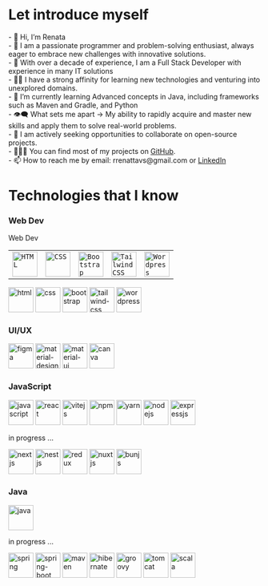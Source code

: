 <h1>Let introduce myself</h1>
- 👋 Hi, I’m Renata</br>
- 🚀 I am a passionate programmer and problem-solving enthusiast, always eager to embrace new challenges with innovative solutions.</br>
- 👀 With over a decade of experience, I am a Full Stack Developer with experience in many IT solutions</br>
- 👨‍💻 I have a strong affinity for learning new technologies and venturing into unexplored domains.</br>
- 🌱 I’m currently learning Advanced concepts in Java, including frameworks such as Maven and Gradle, and Python</br>
- 👁‍🗨 What sets me apart → My ability to rapidly acquire and master new skills and apply them to solve real-world problems.</br>
- 👯 I am actively seeking opportunities to collaborate on open-source projects.</br>
- 👨🏻‍💻 You can find most of my projects on <a href="https://github.com/rrenattavs" title="GitHub Profile">GitHub</a>.</br>
- 📫 How to reach me by email: rrenattavs@gmail.com or <a href="https://www.linkedin.com/in/rvieiras/" title="LinkedIn">LinkedIn</a></br>


<h1>Technologies that I know </h1>
<div>
<h3>Web Dev</h3>
<div align="left">
	<table>
		<tr>Web Dev
		<tr>
			<td><code><img width="50" src="https://user-images.githubusercontent.com/25181517/192158954-f88b5814-d510-4564-b285-dff7d6400dad.png" alt="HTML" title="HTML"/></code></td>
			<td><code><img width="50" src="https://user-images.githubusercontent.com/25181517/183898674-75a4a1b1-f960-4ea9-abcb-637170a00a75.png" alt="CSS" title="CSS"/></code></td>
			<td><code><img width="50" src="https://user-images.githubusercontent.com/25181517/183898054-b3d693d4-dafb-4808-a509-bab54cf5de34.png" alt="Bootstrap" title="Bootstrap"/></code></td>
			<td><code><img width="50" src="https://user-images.githubusercontent.com/25181517/202896760-337261ed-ee92-4979-84c4-d4b829c7355d.png" alt="Tailwind CSS" title="Tailwind CSS"/></code></td>
			<td><code><img width="50" src="https://user-images.githubusercontent.com/25181517/192158957-b1256181-356c-46a3-beb9-487af08a6266.png" alt="Wordpress" title="Wordpress"/></code></td>
		</tr>
	</table>
</div>
 <p>
<a href="https://www.w3schools.com/html/"><img height ="50" alt ="html" src ="https://user-images.githubusercontent.com/25181517/192158954-f88b5814-d510-4564-b285-dff7d6400dad.png"></a>
  <a href="https://www.w3schools.com/css/"><img height = "50" alt="css" src = "https://user-images.githubusercontent.com/25181517/183898674-75a4a1b1-f960-4ea9-abcb-637170a00a75.png"></a>
  <a href="https://getbootstrap.com/"><img height="50" alt="bootstrap" src="https://user-images.githubusercontent.com/25181517/183898054-b3d693d4-dafb-4808-a509-bab54cf5de34.png"></a>
 <a href="https://tailwindcss.com/"><img height="50" alt = "tailwind-css" src="https://user-images.githubusercontent.com/25181517/202896760-337261ed-ee92-4979-84c4-d4b829c7355d.png"></a>
<a href="https://wordpress.com/"><img height = "50" alt="wordpress"src = "https://user-images.githubusercontent.com/25181517/192158957-b1256181-356c-46a3-beb9-487af08a6266.png"></a>
</p>
</div>
<div>
<h3>UI/UX</h3>
 <p>
<a href="https://www.figma.com/"><img height ="50" alt ="figma" src ="https://user-images.githubusercontent.com/25181517/189715289-df3ee512-6eca-463f-a0f4-c10d94a06b2f.png"></a>
  <a href="https://m3.material.io/"><img height = "50" alt="material-design" src = "https://user-images.githubusercontent.com/25181517/189716058-71f74b6f-5936-40b5-92e3-00381e35ccb9.png"></a>
  <a href="https://mui.com/"><img height="50" alt="material-ui" src="https://user-images.githubusercontent.com/25181517/189716630-fe6c084c-6c66-43af-aa49-64c8aea4a5c2.png"></a>
 <a href="https://www.canva.com/"><img height="50" alt = "canva" src="https://github.com/marwin1991/profile-technology-icons/assets/136815194/02494c7c-de6a-43a6-9293-6369696842ed"></a>
</p>
</div>
<h3>JavaScript</h3>
 <p>
<a href="https://www.w3schools.com/js/"><img height ="50" alt ="javascript" src ="https://user-images.githubusercontent.com/25181517/117447155-6a868a00-af3d-11eb-9cfe-245df15c9f3f.png"></a>
  <a href="https://www.w3schools.com/react/"><img height = "50" alt="react" src = "https://user-images.githubusercontent.com/25181517/183897015-94a058a6-b86e-4e42-a37f-bf92061753e5.png"></a>
  <a href="https://vitejs.dev/guide/"><img height="50" alt="vitejs" src="https://github.com/marwin1991/profile-technology-icons/assets/62091613/b40892ef-efb8-4b0e-a6b5-d1cfc2f3fc35"></a>
 <a href="https://tailwindcss.com/"><img height="50" alt = "npm" src="https://user-images.githubusercontent.com/25181517/121401671-49102800-c959-11eb-9f6f-74d49a5e1774.png"></a>
<a href="https://wordpress.com/"><img height = "50" alt="yarn"src = "https://user-images.githubusercontent.com/25181517/183049794-a3dfaddd-22ee-4ffe-b0b4-549ccd4879f9.png"></a>
  <a href="https://getbootstrap.com/"><img height="50" alt="nodejs" src="https://user-images.githubusercontent.com/25181517/183568594-85e280a7-0d7e-4d1a-9028-c8c2209e073c.png"></a>
 <a href="https://tailwindcss.com/"><img height="50" alt = "expressjs" src="https://user-images.githubusercontent.com/25181517/183859966-a3462d8d-1bc7-4880-b353-e2cbed900ed6.png"></a>

</p>
<p>in progress ...</p>
<p>
 <a href="https://wordpress.com/"><img height = "50" alt="nextjs"src = "https://github.com/marwin1991/profile-technology-icons/assets/136815194/5f8c622c-c217-4649-b0a9-7e0ee24bd704"></a>
 <a href="https://www.w3schools.com/html/"><img height ="50" alt ="nestjs" src ="https://github.com/marwin1991/profile-technology-icons/assets/136815194/519bfaf3-c242-431e-a269-876979f05574"></a>
  <a href="https://www.w3schools.com/css/"><img height = "50" alt="redux" src = "https://user-images.githubusercontent.com/25181517/187896150-cc1dcb12-d490-445c-8e4d-1275cd2388d6.png"></a>
  <a href="https://getbootstrap.com/"><img height="50" alt="nuxtjs" src="https://github.com/marwin1991/profile-technology-icons/assets/136815194/ebd92b15-970a-45b8-8c4c-0ecf69b17cdc"></a>
 <a href="https://getbootstrap.com/"><img height="50" alt="bunjs" src="https://github.com/marwin1991/profile-technology-icons/assets/136815194/7e9599e9-0570-4bb6-b17f-676ed589912f"></a>
</p>
</div>
<div>
<h3>Java</h3>
 <p>
<a href="https://www.figma.com/"><img height ="50" alt ="java" src ="https://user-images.githubusercontent.com/25181517/117201156-9a724800-adec-11eb-9a9d-3cd0f67da4bc.png"></a>
 </p>
 <p>in progress ...</p>
 <p>
  <a href="https://spring.io/"><img height = "50" alt="spring" src = "https://user-images.githubusercontent.com/25181517/117201470-f6d56780-adec-11eb-8f7c-e70e376cfd07.png"></a>
  <a href="https://spring.io/projects/spring-boot"><img height="50" alt="spring-boot" src="https://user-images.githubusercontent.com/25181517/183891303-41f257f8-6b3d-487c-aa56-c497b880d0fb.png"></a>
 <a href="https://maven.apache.org/"><img height="50" alt = "maven" src="https://user-images.githubusercontent.com/25181517/117207242-07d5a700-adf4-11eb-975e-be04e62b984b.png"></a>
  <a href="https://mui.com/"><img height="50" alt="hibernate" src="https://user-images.githubusercontent.com/25181517/117207493-49665200-adf4-11eb-808e-a9c0fcc2a0a0.png"></a>
 <a href="https://www.canva.com/"><img height="50" alt = "groovy" src="https://user-images.githubusercontent.com/25181517/183892787-bca94a0e-ffcb-4eeb-8137-e0fc4e446c25.png"></a>
  <a href="https://mui.com/"><img height="50" alt="tomcat" src="https://user-images.githubusercontent.com/25181517/183894676-137319b5-1364-4b6a-ba4f-e9fc94ddc4aa.png"></a>
 <a href="https://www.canva.com/"><img height="50" alt = "scala" src="https://user-images.githubusercontent.com/25181517/185062806-7be3b0f6-3373-44a8-be19-21ddd2307a70.png"></a>
</p>
</div>



<!---
rrenattavs/rrenattavs is a ✨ special ✨ repository because its `README.md` (this file) appears on your GitHub profile.
You can click the Preview link to take a look at your changes.
--->


